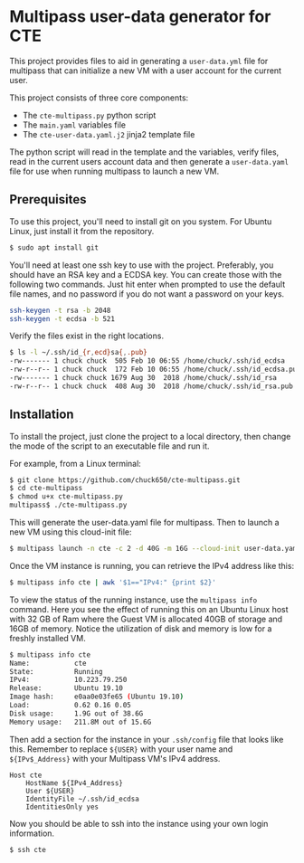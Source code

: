 # Multipass user-data generator for CTE

This project provides files to aid in generating a `user-data.yml` file for multipass that can initialize a new VM with a user account for the current user.

This project consists of three core components:

- The `cte-multipass.py` python script
- The `main.yaml` variables file
- The `cte-user-data.yaml.j2` jinja2 template file

The python script will read in the template and the variables, verify files, read in the current users account data and then generate a `user-data.yaml` file for use when running multipass to launch a new VM.

## Prerequisites

To use this project, you'll need to install git on you system.  For Ubuntu Linux, just install it from the repository.

```bash
$ sudo apt install git
```

You'll need at least one ssh key to use with the project.  Preferably, you should have an RSA key and a ECDSA key.  You can create those with the following two commands. Just hit enter when prompted to use the default file names, and no password if you do not want a password on your keys.

```bash
ssh-keygen -t rsa -b 2048
ssh-keygen -t ecdsa -b 521
```
Verify the files exist in the right locations.

```bash
$ ls -l ~/.ssh/id_{r,ecd}sa{,.pub}
-rw------- 1 chuck chuck  505 Feb 10 06:55 /home/chuck/.ssh/id_ecdsa
-rw-r--r-- 1 chuck chuck  172 Feb 10 06:55 /home/chuck/.ssh/id_ecdsa.pub
-rw------- 1 chuck chuck 1679 Aug 30  2018 /home/chuck/.ssh/id_rsa
-rw-r--r-- 1 chuck chuck  408 Aug 30  2018 /home/chuck/.ssh/id_rsa.pub
```

## Installation
To install the project, just clone the project to a local directory, then change the mode of the script to an executable file and run it.

For example, from a Linux terminal:

```bash
$ git clone https://github.com/chuck650/cte-multipass.git
$ cd cte-multipass
$ chmod u+x cte-multipass.py
multipass$ ./cte-multipass.py
```

This will generate the user-data.yaml file for multipass.  Then to launch a new VM using this cloud-init file:

```bash
$ multipass launch -n cte -c 2 -d 40G -m 16G --cloud-init user-data.yaml Eoan
```

Once the VM instance is running, you can retrieve the IPv4 address like this:

```bash
$ multipass info cte | awk '$1=="IPv4:" {print $2}'
```

To view the status of the running instance, use the `multipass info` command.  Here you see the effect of running this on an Ubuntu Linux host with 32 GB of Ram where the Guest VM is allocated 40GB of storage and 16GB of memory.  Notice the utilization of disk and memory is low for a freshly installed VM.

```bash
$ multipass info cte
Name:           cte
State:          Running
IPv4:           10.223.79.250
Release:        Ubuntu 19.10
Image hash:     e0aa0e03fe65 (Ubuntu 19.10)
Load:           0.62 0.16 0.05
Disk usage:     1.9G out of 38.6G
Memory usage:   211.8M out of 15.6G
```

Then add a section for the instance in your `.ssh/config` file that looks like this.  Remember to replace `${USER}` with your user name and `${IPv$_Address}` with your Multipass VM's IPv4 address.

```
Host cte
    HostName ${IPv4_Address}
    User ${USER}
    IdentityFile ~/.ssh/id_ecdsa
    IdentitiesOnly yes
```

Now you should be able to ssh into the instance using your own login information.

```bash
$ ssh cte
```
